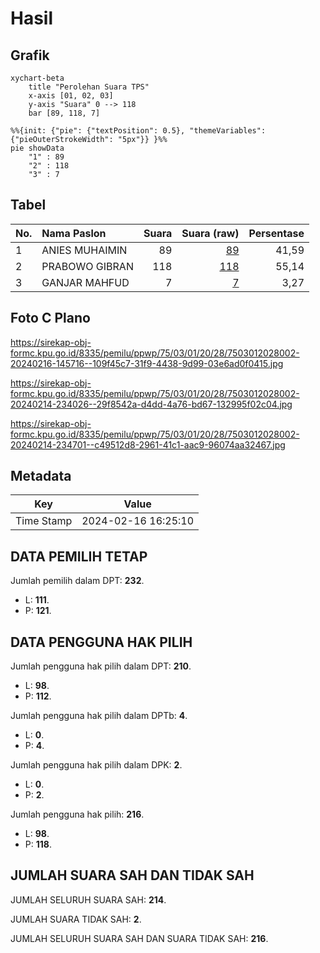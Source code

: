 # Hasil

## Grafik

```mermaid
xychart-beta
    title "Perolehan Suara TPS"
    x-axis [01, 02, 03]
    y-axis "Suara" 0 --> 118
    bar [89, 118, 7]
```

```mermaid
%%{init: {"pie": {"textPosition": 0.5}, "themeVariables": {"pieOuterStrokeWidth": "5px"}} }%%
pie showData
    "1" : 89
    "2" : 118
    "3" : 7
```

## Tabel

| No. | Nama Paslon    | Suara | Suara (raw) | Persentase |
|:--- |:-------------- | -----:| -----------:| ----------:|
| 1   | ANIES MUHAIMIN | 89    | [89][p-1]   | 41,59      |
| 2   | PRABOWO GIBRAN | 118   | [118][p-2]  | 55,14      |
| 3   | GANJAR MAHFUD  | 7     | [7][p-3]    | 3,27       |


[p-1]: https://github.com/gigit-pemilu/pemilu-2024-75-gorontalo/blob/main/pilpres/hitung-suara/sub/75-gorontalo/sub/03-bone-bolango/sub/01-tapa/sub/2028-keramat/sub/002-tps/sub/paslon-1.txt
[p-2]: https://github.com/gigit-pemilu/pemilu-2024-75-gorontalo/blob/main/pilpres/hitung-suara/sub/75-gorontalo/sub/03-bone-bolango/sub/01-tapa/sub/2028-keramat/sub/002-tps/sub/paslon-2.txt
[p-3]: https://github.com/gigit-pemilu/pemilu-2024-75-gorontalo/blob/main/pilpres/hitung-suara/sub/75-gorontalo/sub/03-bone-bolango/sub/01-tapa/sub/2028-keramat/sub/002-tps/sub/paslon-3.txt

## Foto C Plano

https://sirekap-obj-formc.kpu.go.id/8335/pemilu/ppwp/75/03/01/20/28/7503012028002-20240216-145716--109f45c7-31f9-4438-9d99-03e6ad0f0415.jpg

https://sirekap-obj-formc.kpu.go.id/8335/pemilu/ppwp/75/03/01/20/28/7503012028002-20240214-234026--29f8542a-d4dd-4a76-bd67-132995f02c04.jpg

https://sirekap-obj-formc.kpu.go.id/8335/pemilu/ppwp/75/03/01/20/28/7503012028002-20240214-234701--c49512d8-2961-41c1-aac9-96074aa32467.jpg


## Metadata

| Key        | Value               |
| ---------- | ------------------- |
| Time Stamp | 2024-02-16 16:25:10 |


## DATA PEMILIH TETAP

Jumlah pemilih dalam DPT: **232**.
 * L: **111**.
 * P: **121**.

## DATA PENGGUNA HAK PILIH

Jumlah pengguna hak pilih dalam DPT: **210**.
 * L: **98**.
 * P: **112**.

Jumlah pengguna hak pilih dalam DPTb: **4**.
 * L: **0**.
 * P: **4**.

Jumlah pengguna hak pilih dalam DPK: **2**.
 * L: **0**.
 * P: **2**.

Jumlah pengguna hak pilih: **216**.
 * L: **98**.
 * P: **118**.

## JUMLAH SUARA SAH DAN TIDAK SAH

JUMLAH SELURUH SUARA SAH: **214**.

JUMLAH SUARA TIDAK SAH: **2**.

JUMLAH SELURUH SUARA SAH DAN SUARA TIDAK SAH: **216**.


